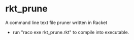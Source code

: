 # rkt_prune
A command line text file pruner written in Racket

- run "raco exe rkt_prune.rkt" to compile into executable.
